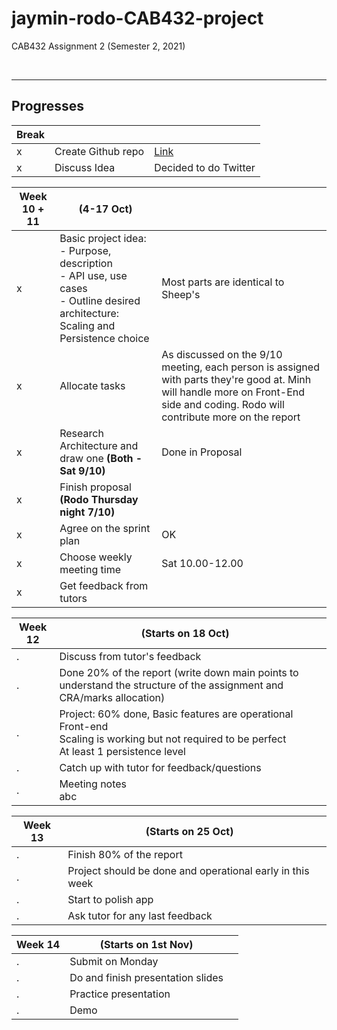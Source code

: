 # jaymin-rodo-CAB432-project

CAB432 Assignment 2 (Semester 2, 2021)

<br>

---

## **Progresses**

| Break |                    |                       |
| ----- | ------------------ | --------------------- |
| x     | Create Github repo | [Link](https://github.com/rodonguyen/jaymin-rodo-CAB432-project)
| x     | Discuss Idea       | Decided to do Twitter |

| Week 10 + 11 | (4-17 Oct)                           |     |
| ------------ | ------------------------------------ | --- |
| x            | Basic project idea: <br> - Purpose, description <br> - API use, use cases <br> - Outline desired architecture: Scaling and Persistence choice  |  Most parts are identical to Sheep's |
| x            | Allocate tasks | As discussed on the 9/10 meeting, each person is assigned with parts they're good at. Minh will handle more on Front-End side and coding. Rodo will contribute more on the report |
| x            | Research Architecture and draw one **(Both - Sat 9/10)** | Done in Proposal
| x            | Finish proposal **(Rodo Thursday night 7/10)** | 
| x            | Agree on the sprint plan    | OK
| x            | Choose weekly meeting time  | Sat 10.00-12.00
| x            | Get feedback from tutors    |

| Week 12 | (Starts on 18 Oct)                                                                                        |     |
| ------- | ---------------------------------------------------------------------------------------------------------------------- | --- |
| .       | Discuss from tutor's feedback  |
| .       | Done 20% of the report (write down main points to understand the structure of the assignment and CRA/marks allocation) |
| .       | Project: 60% done, Basic features are operational  <br> Front-end  <br> Scaling is working but not required to be perfect  <br>  At least 1 persistence level |
| .       | Catch up with tutor for feedback/questions                                                                             |
| .       | Meeting notes<br> abc |

| Week 13 | (Starts on 25 Oct)                        |     |
| ------- | ----------------------------------------- | --- |
| .       | Finish 80% of the report                  |
| .       | Project should be done and operational early in this week  |
| .       | Start to polish app                       |
| .       | Ask tutor for any last feedback           |

| Week 14 | (Starts on  1st Nov)              |     |
| ------- | --------------------------------- | --- |
| .       | Submit on Monday                  |
| .       | Do and finish presentation slides |
| .       | Practice presentation             |
| .       | Demo                              |
